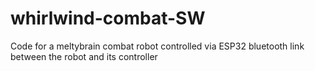 # whirlwind-combat-SW
Code for a meltybrain combat robot controlled via ESP32 bluetooth link between the robot and its controller
